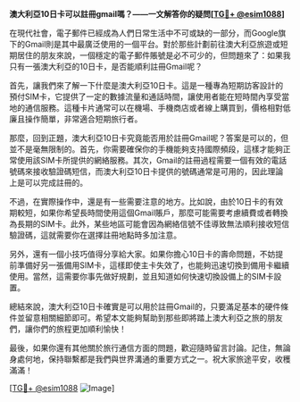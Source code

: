 **澳大利亞10日卡可以註冊gmail嗎？——一文解答你的疑問[[TG💪+ @esim1088](https://t.me/s/esim1088)]**

在現代社會，電子郵件已經成為人們日常生活中不可或缺的一部分，而Google旗下的Gmail則是其中最廣泛使用的一個平台。對於那些計劃前往澳大利亞旅遊或短期居住的朋友來說，一個穩定的電子郵件賬號是必不可少的，但問題來了：如果我只有一張澳大利亞的10日卡，是否能順利註冊Gmail呢？

首先，讓我們來了解一下什麼是澳大利亞10日卡。這是一種專為短期訪客設計的預付SIM卡，它提供了一定的數據流量和通話時間，讓使用者能在短時間內享受當地的通信服務。這種卡片通常可以在機場、手機商店或者線上購買到，價格相對低廉且操作簡單，非常適合短期旅行者。

那麼，回到正題，澳大利亞10日卡究竟能否用於註冊Gmail呢？答案是可以的，但並不是毫無限制的。首先，你需要確保你的手機能夠支持國際頻段，這樣才能夠正常使用該SIM卡所提供的網絡服務。其次，Gmail的註冊過程需要一個有效的電話號碼來接收驗證碼短信，而澳大利亞10日卡提供的號碼通常是可用的，因此理論上是可以完成註冊的。

不過，在實際操作中，還是有一些需要注意的地方。比如說，由於10日卡的有效期較短，如果你希望長時間使用這個Gmail賬戶，那麼可能需要考慮續費或者轉換為長期的SIM卡。此外，某些地區可能會因為網絡信號不佳導致無法順利接收短信驗證碼，這就需要你在選擇註冊地點時多加注意。

另外，還有一個小技巧值得分享給大家。如果你擔心10日卡的壽命問題，不妨提前準備好另一張備用SIM卡，這樣即使主卡失效了，也能夠迅速切換到備用卡繼續使用。當然，這需要你事先做好規劃，並且知道如何快速切換設備上的SIM卡設置。

總結來說，澳大利亞10日卡確實是可以用於註冊Gmail的，只要滿足基本的硬件條件並留意相關細節即可。希望本文能夠幫助到那些即將踏上澳大利亞之旅的朋友們，讓你們的旅程更加順利愉快！

最後，如果你還有其他關於旅行通信方面的問題，歡迎隨時留言討論。記住，無論身處何地，保持聯繫都是我們與世界溝通的重要方式之一。祝大家旅途平安，收穫滿滿！

[[TG💪+ @esim1088](https://t.me/s/esim1088) ![Image](https://i.postimg.cc/4NQfJmqS/Snipaste-2025-05-13-00-14-12.png)]